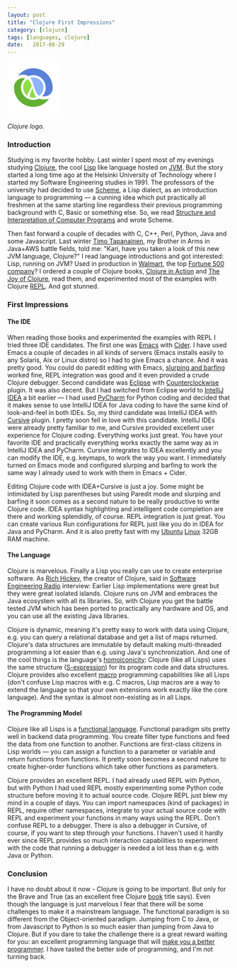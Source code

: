 ```yaml
---
layout: post
title: "Clojure First Impressions"
category: [clojure]
tags: [languages, clojure]
date:	2017-08-29
---
```


![](/img/2017-08-29-clojure-first-impressions_img_1.png)

*Clojure logo.*

### Introduction

Studying is my favorite hobby. Last winter I spent most of my evenings studying [Clojure](https://clojure.org/), the cool [Lisp](https://en.wikipedia.org/wiki/Lisp_%28programming_language%29) like language hosted on [JVM](https://en.wikipedia.org/wiki/Java_virtual_machine). But the story started a long time ago at the Helsinki University of Technology where I started my Software Engineering studies in 1991. The professors of the university had decided to use [Scheme](https://en.wikipedia.org/wiki/Scheme_%28programming_language%29), a Lisp dialect, as an introduction language to programming — a cunning idea which put practically all freshmen at the same starting line regardless their previous programming background with C, Basic or something else. So, we read [Structure and Interpretation of Computer Programs](https://mitpress.mit.edu/sicp/full-text/book/book.html) and wrote Scheme.

Then fast forward a couple of decades with C, C++, Perl, Python, Java and some Javascript. Last winter [Timo Tapanainen](https://www.linkedin.com/in/timo-tapanainen/), my Brother in Arms in Java+AWS battle fields, told me: "Kari, have you taken a look of this new JVM language, Clojure?" I read language introductions and got interested: Lisp, running on JVM? Used in production in [Walmart](http://blog.cognitect.com/blog/2015/6/30/walmart-runs-clojure-at-scale), the top [Fortune 500 company](http://fortune.com/fortune500/)? I ordered a couple of Clojure books, [Clojure in Action](https://www.manning.com/books/clojure-in-action-second-edition) and [The Joy of Clojure](https://www.manning.com/books/the-joy-of-clojure-second-edition), read them, and experimented most of the examples with Clojure [REPL](https://en.wikipedia.org/wiki/Read%E2%80%93eval%E2%80%93print_loop). And got stunned.

### First Impressions

#### The IDE

When reading those books and experimented the examples with REPL I tried three IDE candidates. The first one was [Emacs](https://www.gnu.org/software/emacs/) with [Cider](https://github.com/clojure-emacs/cider). I have used Emacs a couple of decades in all kinds of servers (Emacs installs easily to any Solaris, Aix or Linux distro) so I had to give Emacs a chance. And it was pretty good. You could do paredit editing with Emacs, [slurping and barfing](http://danmidwood.com/content/2014/11/21/animated-paredit.html) worked fine, REPL integration was good and it even provided a crude Clojure debugger. Second candidate was [Eclipse](http://www.eclipse.org/) with [Counterclockwise](http://doc.ccw-ide.org/) plugin. It was also decent. But I had switched from Eclipse world to [IntelliJ IDEA](https://www.jetbrains.com/idea/) a bit earlier — I had used [PyCharm](https://www.jetbrains.com/pycharm/) for Python coding and decided that it makes sense to use IntelliJ IDEA for Java coding to have the same kind of look-and-feel in both IDEs. So, my third candidate was IntelliJ IDEA with [Cursive](https://cursive-ide.com/) plugin. I pretty soon fell in love with this candidate. IntelliJ IDEs were already pretty familiar to me, and Cursive provided excellent user experience for Clojure coding. Everything works just great. You have your favorite IDE and practically everything works exactly the same way as in IntelliJ IDEA and PyCharm. Cursive integrates to IDEA excellently and you can modify the IDE, e.g. keymaps, to work the way you want. I immediately turned on Emacs mode and configured slurping and barfing to work the same way I already used to work with them in Emacs + Cider.

Editing Clojure code with IDEA+Cursive is just a joy. Some might be intimidated by Lisp parentheses but using Paredit mode and slurping and barfing it soon comes as a second nature to be really productive to write Clojure code. IDEA syntax highlighting and intelligent code completion are there and working splendidly, of course. REPL integration is just great. You can create various Run configurations for REPL just like you do in IDEA for Java and PyCharm. And it is also pretty fast with my [Ubuntu](https://www.ubuntu.com/) [Linux](https://www.linux.org/) 32GB RAM machine.

#### The Language

Clojure is marvelous. Finally a Lisp you really can use to create enterprise software. As [Rich Hickey](https://en.wikipedia.org/wiki/Clojure), the creator of Clojure, said in [Software Engineering Radio](http://www.se-radio.net/2010/03/episode-158-rich-hickey-on-clojure/) interview: Earlier Lisp implementations were great but they were great isolated islands. Clojure runs on JVM and embraces the Java ecosystem with all its libraries. So, with Clojure you get the battle tested JVM which has been ported to practically any hardware and OS, and you can use all the existing Java libraries.

Clojure is dynamic, meaning it's pretty easy to work with data using Clojure, e.g. you can query a relational database and get a list of maps returned. Clojure's data structures are immutable by default making multi-threaded programming a lot easier than e.g. using Java's synchronization. And one of the cool things is the language's [homoiconicity](https://en.wikipedia.org/wiki/Homoiconicity): Clojure (like all Lisps) uses the same structure ([S-expression](https://en.wikipedia.org/wiki/S-expression)) for its program code and data structures. Clojure provides also excellent [macro](http://wiki.c2.com/?LispMacro) programming capabilities like all Lisps (don't confuse Lisp macros with e.g. C macros, Lisp macros are a way to extend the language so that your own extensions work exactly like the core language). And the syntax is almost non-existing as in all Lisps.

#### The Programming Model

Clojure like all Lisps is a [functional language](https://en.wikipedia.org/wiki/Functional_programming). Functional paradigm sits pretty well in backend data programming. You create filter type functions and feed the data from one function to another. Functions are first-class citizens in Lisp worlds — you can assign a function to a parameter or variable and return functions from functions. It pretty soon becomes a second nature to create higher-order functions which take other functions as parameters.

Clojure provides an excellent REPL. I had already used REPL with Python, but with Python I had used REPL mostly experimenting some Python code structure before moving it to actual source code. Clojure REPL just blew my mind in a couple of days. You can import namespaces (kind of packages) in REPL, require other namespaces, integrate to your actual source code with REPL and experiment your functions in many ways using the REPL. Don't confuse REPL to a debugger. There is also a debugger in Cursive, of course, if you want to step through your functions. I haven't used it hardly ever since REPL provides so much interaction capabilities to experiment with the code that running a debugger is needed a lot less than e.g. with Java or Python.

### Conclusion

I have no doubt about it now - Clojure is going to be important. But only for the Brave and True (as an excellent free Clojure [book](https://www.braveclojure.com/) title says). Even though the language is just marvelous I fear that there will be some challenges to make it a mainstream language. The functional paradigm is so different from the Object-oriented paradigm. Jumping from C to Java, or from Javascript to Python is so much easier than jumping from Java to Clojure. But if you dare to take the challenge there is a great reward waiting for you: an excellent programming language that will [make you a better programmer](http://www.paulgraham.com/avg.html). I have tasted the better side of programming, and I'm not turning back.

  

